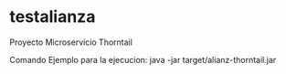 # testalianza

Proyecto Microservicio Thorntail

Comando Ejemplo para la ejecucion:  java -jar target/alianz-thorntail.jar
